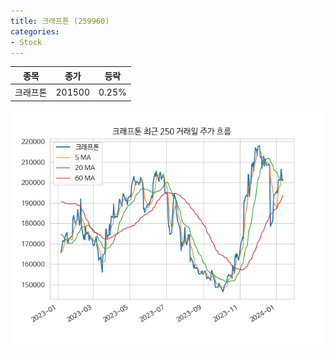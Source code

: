 ```yaml
---
title: 크래프톤 (259960)
categories:
- Stock
---
```


|종목|종가|등락|
|----|----|----|
|크래프톤|201500|0.25%|

<!-- more -->

![259960](/assets/images/stock/259960.png)